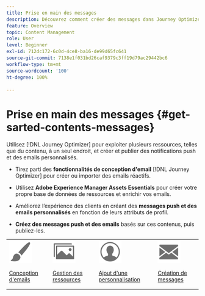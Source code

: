 ```yaml
---
title: Prise en main des messages
description: Découvrez comment créer des messages dans Journey Optimizer
feature: Overview
topic: Content Management
role: User
level: Beginner
exl-id: 712dc172-6c0d-4ce8-ba16-de99d65fc641
source-git-commit: 7138e1f031bd26caf9379c3ff19d79ac29442bc6
workflow-type: tm+mt
source-wordcount: '100'
ht-degree: 100%

---
```


# Prise en main des messages {#get-sarted-contents-messages}

Utilisez [!DNL Journey Optimizer] pour exploiter plusieurs ressources, telles que du contenu, à un seul endroit, et créer et publier des notifications push et des emails personnalisés.

* Tirez parti des **fonctionnalités de conception d&#39;email** [!DNL Journey Optimizer] pour créer ou importer des emails réactifs.

* Utilisez **Adobe Experience Manager Assets Essentials** pour créer votre propre base de données de ressources et enrichir vos emails.

* Améliorez l’expérience des clients en créant des **messages push et des emails personnalisés** en fonction de leurs attributs de profil.

* **Créez des messages push et des emails** basés sur ces contenus, puis publiez-les.

<table>
<tr>
<td><img src="assets/do-not-localize/icon_design.svg" width="60px"><p><a href="design-emails.md">Conception d'emails</a></p></td>
<td><img src="assets/do-not-localize/icon_assets.svg" width="60px"><p><a href="assets-essentials.md">Gestion des ressources</a></p></td>
<td><img src="assets/do-not-localize/icon_personalization.svg" width="60px"><p><a href="personalization/personalize.md">Ajout d'une personnalisation</a></p></td>
<td><img src="assets/do-not-localize/icon_messages.svg" width="60px"><p><a href="create-message.md">Création de messages</a></p></td></tr>
</table>
